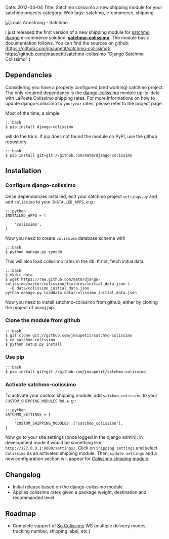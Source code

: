 Date: 2012-04-04
Title: Satchmo colissimo a new shipping module for your satchmo projects
category: Web
tags: satchmo, e-commerce, shipping

<img src="http://www.stripes.com/polopoly_fs/1.10216.1329434336!/image/3158504592.jpg_gen/derivatives/landscape_490/3158504592.jpg" alt="Louis Armstrong - Satchmo" />

I just released the first version of a new shipping module for [satchmo](http://www.satchmoproject.com/) [django](https://www.djangoproject.com/) e-commerce solution: [**satchmo-colissimo**](https://github.com/jmaupetit/satchmo-colissimo). The module basic documentation follows. You can find the sources on github: [https://github.com/jmaupetit/satchmo-colissimo]( https://github.com/jmaupetit/satchmo-colissimo "Django Satchmo Colissimo" )

## Dependancies

Considering you have a properly configured (and working) satchmo project. The only required dependancy is the [django-colissimo](https://github.com/matm/django-colissimo) module up-to-date with LaPoste Colissimo shipping rates. For more informations on how to update django-colissimo to `youryear` rates, please refer to the project page.

Most of the time, a simple:

    :::bash
    $ pip install django-colissimo

will do the trick. If pip does not found the module on PyPI, use the
github repository

    :::bash
    $ pip install git+git://github.com/matm/django-colissimo

## Installation

### Configure django-colissimo

Once dependancies installed, edit your satchmo project `settings.py` and add `colissimo` to your `INSTALLED_APPS`, *e.g.*:

    :::python
    INSTALLED_APPS = (
        ...
        'colissimo',
    )

Now you need to create `colissimo` database scheme with

    :::bash
    $ python manage.py syncdb

This will also load colissimo rates in the db. If not, fetch initial data:

    :::bash
    $ mkdir data
    $ wget https://raw.github.com/matm/django-colissimo/master/colissimo/fixtures/initial_data.json \
      -O data/colissimo_initial_data.json
    python manage.py loaddata data/colissimo_initial_data.json

Now you need to install satchmo-colissimo from github, either by cloning the project of using pip.

### Clone the module from github

    :::bash
    $ git clone git://github.com/jmaupetit/satchmo-colissimo
    $ cd satchmo-colissimo
    $ python setup.py install

### Use pip

    :::bash
    $ pip install git+git://github.com/jmaupetit/satchmo-colissimo

### Activate satchmo-colissimo

To activate your custom shipping module, add `satchmo_colissimo` to your `CUSTOM_SHIPPING_MODULES` list, *e.g.*:

    :::python
    SATCHMO_SETTINGS = {
        ....
        'CUSTOM_SHIPPING_MODULES':['satchmo_colissimo'],
    }

Now go to your site settings (once logged in the django admin): in development mode it would be something like `http://127.0.0.1:8000/settings/`. Click on `Shipping settings` and select `Colissimo` as an activated shipping module. Then, `update settings` and a new configuration section will appear for [Colissimo shipping module](https://github.com/jmaupetit/satchmo-colissimo).

## Changelog

* Initial release based on the django-colissimo module
* Applies colissimo rates given a package weight, destination and recommanded level

## Roadmap

* Complete support of [So Colissimo](http://www.colissimo.fr/so/) WS (multiple delivery modes, tracking number, shipping label, etc.)
